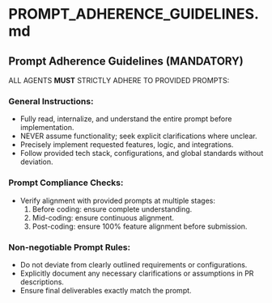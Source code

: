 # PROMPT_ADHERENCE_GUIDELINES.md

## Prompt Adherence Guidelines (MANDATORY)

ALL AGENTS **MUST** STRICTLY ADHERE TO PROVIDED PROMPTS:

### General Instructions:
- Fully read, internalize, and understand the entire prompt before implementation.
- NEVER assume functionality; seek explicit clarifications where unclear.
- Precisely implement requested features, logic, and integrations.
- Follow provided tech stack, configurations, and global standards without deviation.

### Prompt Compliance Checks:
- Verify alignment with provided prompts at multiple stages:
  1. Before coding: ensure complete understanding.
  2. Mid-coding: ensure continuous alignment.
  3. Post-coding: ensure 100% feature alignment before submission.

### Non-negotiable Prompt Rules:
- Do not deviate from clearly outlined requirements or configurations.
- Explicitly document any necessary clarifications or assumptions in PR descriptions.
- Ensure final deliverables exactly match the prompt.
